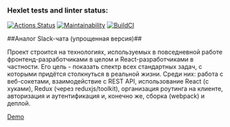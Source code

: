### Hexlet tests and linter status:
[![Actions Status](https://github.com/justsega/frontend-bootcamp-project-12/workflows/hexlet-check/badge.svg)](https://github.com/justsega/frontend-bootcamp-project-12/actions)  [![Maintainability](https://api.codeclimate.com/v1/badges/920da47e58c298663374/maintainability)](https://codeclimate.com/github/justsega/frontend-bootcamp-project-12/maintainability)  [![BuildCI](https://github.com/justsega/frontend-bootcamp-project-12/actions/workflows/build_ci.yml/badge.svg)](https://github.com/justsega/frontend-bootcamp-project-12/actions/workflows/build_ci.yml)

##Аналог Slack-чата (упрощенная версия)##

Проект строится на технологиях, используемых в повседневной работе фронтенд-разработчиками в целом и React-разработчиками в частности. 
Его цель - показать спектр всех стандартных задач, с которыми придётся столкнуться в реальной жизни. Среди них: работа с веб-сокетами, взаимодействие с REST API, использование React (с хуками), Redux (через reduxjs/toolkit), организация роутинга на клиенте, авторизация и аутентификация и, конечно же, сборка (webpack) и деплой.

[Demo](https://frontend-bootcamp-project-12-production-7bb5.up.railway.app/)